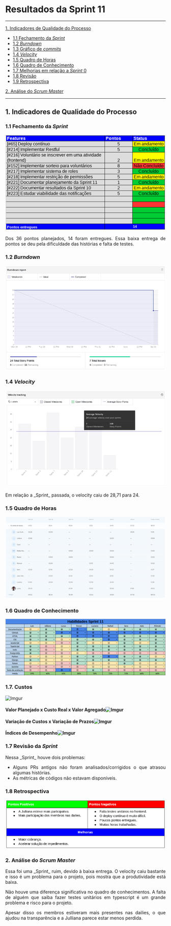 # Resultados da Sprint 11
------

[1. Indicadores de Qualidade do Processo](#1-indicadores-de-qualidade-do-processo)

* [1.1 Fechamento da _Sprint_](#11-fechamento-da-sprint)
* [1.2 _Burndown_](#12-burndown)
* [1.3 Gráfico de _commits_](#13-grafico-de-commits)
* [1.4 _Velocity_](#14-velocity)
* [1.5 Quadro de Horas](#15-quadro-de-horas)
* [1.6 Quadro de Conhecimento](#16-quadro-de-conhecimento)
* [1.7 Melhorias em relação a _Sprint_ 0](#17-melhorias-em-relação-a-sprint-0)
* [1.8 Revisão](#18-revisao-da-sprint)
* [1.9 Retrospectiva](#19-retrospectiva)

[2. Análise do _Scrum Master_](#2-análise-do-scrum-master)  

------

## 1. Indicadores de Qualidade do Processo

### 1.1 Fechamento da _Sprint_
![](images/results_sprint11.png)

<p align="justify"> Dos 36 pontos planejados, 14 foram entregues. Essa baixa entrega de pontos se deu pela dificuldade das histórias e falta de testes. </p>

### 1.2 _Burndown_

![](images/burndown_sprint11.png)

### 1.4 _Velocity_

![](images/velocity_sprint11.png)

<p align="justify"> Em relação a _Sprint_ passada, o velocity caiu de 28,71 para 24. </p>

### 1.5 Quadro de Horas

![](images/timetable_sprint11.png)

### 1.6 Quadro de Conhecimento

![](images/knowledge_framework_sprint11.png)

### 1.7. Custos
![Imgur](https://i.imgur.com/kugRkNy.png)

#### Valor Planejado x Custo Real x Valor Agregado![Imgur](https://i.imgur.com/lmQKC13.png)

#### Variação de Custos x Variação de Prazos![Imgur](https://i.imgur.com/wOPrPnO.png)

#### Índices de Desempenho![Imgur](https://i.imgur.com/YslslFw.png)

### 1.7 Revisão da _Sprint_

<p align="justify">Nessa _Sprint_ houve dois problemas: </p>

<ul align="justify">
<li> Alguns PRs antigos não foram analisados/corrigidos o que atrasou algumas histórias.
<li> As métricas de códigos não estavam disponíveis.
</ul>


### 1.8 Retrospectiva

![](images/retrospective_sprint11.png)

### 2. Análise do _Scrum Master_

<p align="justify"> Essa foi uma _Sprint_ ruim, devido à baixa entrega. O velocity caiu bastante e isso é um problema para o projeto, pois mostra que a produtividade está baixa. <p>

<p align="justify"> Não houve uma diferença significativa no quadro de conhecimentos. A falta de alguém que saiba fazer testes unitários em typescript é um grande problema e risco para o projeto. </p>

<p align="justify"> Apesar disso os membros estiveram mais presentes nas dailies, o que ajudou na transparência e a Julliana parece estar menos perdida. </p>
